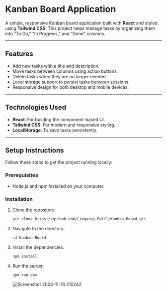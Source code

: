 # **Kanban Board Application**

A simple, responsive Kanban board application built with **React** and styled using **Tailwind CSS**. This project helps manage tasks by organizing them into "To Do," "In Progress," and "Done" columns.

---

## **Features**

- Add new tasks with a title and description.
- Move tasks between columns using action buttons.
- Delete tasks when they are no longer needed.
- Local storage support to persist tasks between sessions.
- Responsive design for both desktop and mobile devices.

---

## **Technologies Used**

- **React**: For building the component-based UI.
- **Tailwind CSS**: For modern and responsive styling.
- **LocalStorage**: To save tasks persistently.

---

## **Setup Instructions**

Follow these steps to get the project running locally:

### **Prerequisites**
- Node.js and npm installed on your computer.

### **Installation**
1. Clone the repository:
   ```bash
   git clone https://github.com/Lingaraj-Patil/Kanban-Board.git
    ```
2. Navigate to the directory:
    ```bash
    cd Kanban-Board
    ```

3. Install the dependencies:
    ```bash
    npm install
    ```

4. Run the server:
    ```bash
    npm run dev
    ```
    ![Screenshot 2024-11-16 210242](https://github.com/user-attachments/assets/2744942a-285a-4c9d-9eb8-6fbc85e8467b)



